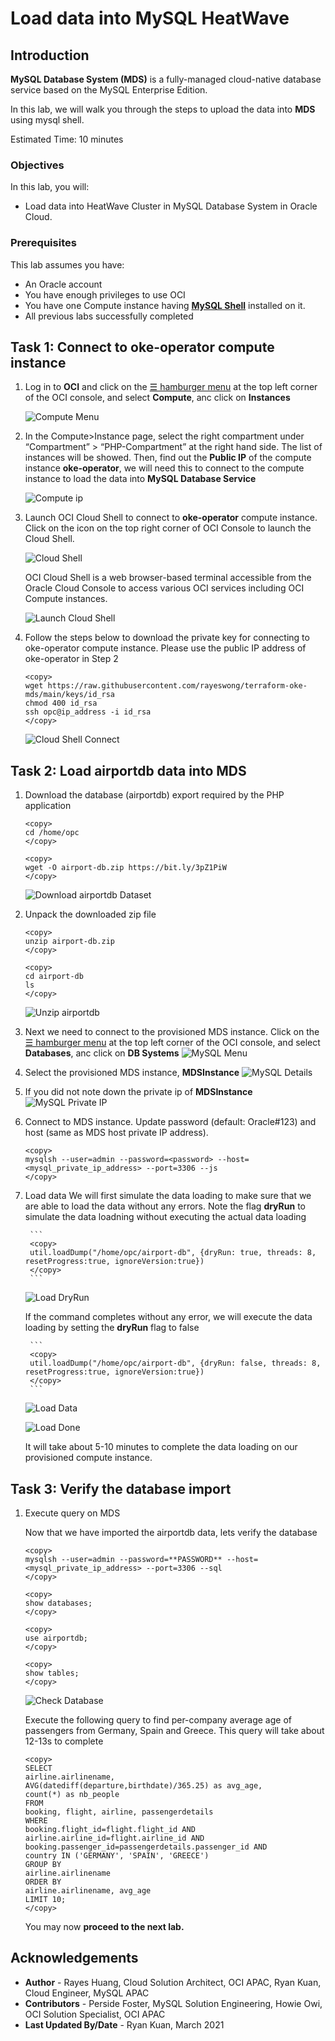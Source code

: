 # Load data into MySQL HeatWave 

## Introduction

**MySQL Database System (MDS)** is a fully-managed cloud-native database service based on the MySQL Enterprise Edition. 

In this lab, we will walk you through the steps to upload the data into **MDS** using mysql shell.

Estimated Time: 10 minutes

### Objectives

In this lab, you will:
* Load data into HeatWave Cluster in MySQL Database System in Oracle Cloud.

### Prerequisites

This lab assumes you have:
* An Oracle account
* You have enough privileges to use OCI
* You have one Compute instance having <a href="https://dev.mysql.com/doc/mysql-shell/8.0/en/mysql-shell-install.html" target="\_blank">**MySQL Shell**</a> installed on it.
* All previous labs successfully completed

## Task 1: Connect to oke-operator compute instance

1. Log in to **OCI** and click on the <a href="#menu">&#9776; hamburger menu</a> at the top left corner of the OCI console, and select **Compute**, anc click on **Instances**

	![Compute Menu](images/compute-menu.png)

2. In the Compute>Instance page, select the right compartment under “Compartment” > “PHP-Compartment” at the right hand side. The list of instances will be showed. Then, find out the **Public IP** of the compute instance **oke-operator**, we will need this to connect to the compute instance to load the data into **MySQL Database Service**

	![Compute ip](images/compute-ip.png)

3. Launch OCI Cloud Shell to connect to **oke-operator** compute instance. Click on the icon on the top right corner of OCI Console to launch the Cloud Shell. 

   ![Cloud Shell](images/cloud-shell.png)

	OCI Cloud Shell is a web browser-based terminal accessible from the Oracle Cloud Console to access various OCI services including OCI Compute instances. 

	![Launch Cloud Shell](images/cloud-shell-launch.png)

4. Follow the steps below to download the private key for connecting to oke-operator compute instance. Please use the public IP address of oke-operator in Step 2

	```
	<copy>
	wget https://raw.githubusercontent.com/rayeswong/terraform-oke-mds/main/keys/id_rsa
	chmod 400 id_rsa
	ssh opc@ip_address -i id_rsa
	</copy>
	```

	![Cloud Shell Connect](images/cloud-shell-connect.png)

## Task 2: Load airportdb data into MDS

1. Download the database (airportdb) export required by the PHP application

	```
	<copy>
	cd /home/opc
	</copy>
	```
	```
	<copy>
	wget -O airport-db.zip https://bit.ly/3pZ1PiW
	</copy>
	```
	![Download airportdb Dataset](images/download-airportdb.png)

2. Unpack the downloaded zip file

	```
	<copy>
	unzip airport-db.zip
	</copy>
	```
	```
	<copy>
	cd airport-db
	ls
	</copy>
	```
	![Unzip airportdb](images/unzip-airportdb.png)

3. Next we need to connect to the provisioned MDS instance. Click on the <a href="#menu">&#9776; hamburger menu</a> at the top left corner of the OCI console, and select **Databases**, anc click on **DB Systems**
	![MySQL Menu](images/mds-menu.png)

4. Select the provisioned MDS instance, **MDSInstance**
	![MySQL Details](images/mds-details.png)

5. If you did not note down the private ip of **MDSInstance**
	![MySQL Private IP](images/mds-ip.png)

6. Connect to MDS instance. Update password (default: Oracle#123) and host (same as MDS host private IP address). 

	```
	<copy>
	mysqlsh --user=admin --password=<password> --host=<mysql_private_ip_address> --port=3306 --js
	</copy>
	```

7. Load data 
	We will first simulate the data loading to make sure that we are able to load the data without any errors. Note the flag **dryRun** to simulate the data loadning without executing the actual data loading

		```
		<copy>
		util.loadDump("/home/opc/airport-db", {dryRun: true, threads: 8, resetProgress:true, ignoreVersion:true})
		</copy>
		```

   ![Load DryRun](images/load-dryrun.png)

	If the command completes without any error, we will execute the data loading by setting the **dryRun** flag to false

		```
		<copy>
		util.loadDump("/home/opc/airport-db", {dryRun: false, threads: 8, resetProgress:true, ignoreVersion:true})
		</copy>
		```

   ![Load Data](images/load-data.png)

   ![Load Done](images/load-done.png)

	It will take about 5-10 minutes to complete the data loading on our provisioned compute instance. 

## Task 3: Verify the database import

1. Execute query on MDS

	Now that we have imported the airportdb data, lets verify the database

	```
	<copy>
	mysqlsh --user=admin --password=**PASSWORD** --host=<mysql_private_ip_address> --port=3306 --sql
	</copy>
	```
	```
	<copy>
	show databases;
	</copy>
	```
	```
	<copy>
	use airportdb;
	</copy>
	```
	```
	<copy>
	show tables;
	</copy>
	```
  
   ![Check Database](images/check-db.png)

	Execute the following query to find per-company average age of passengers from Germany, Spain and Greece. This query will take about 12-13s to complete

	```
	<copy>
	SELECT
	airline.airlinename,
	AVG(datediff(departure,birthdate)/365.25) as avg_age,
	count(*) as nb_people
	FROM
	booking, flight, airline, passengerdetails
	WHERE
	booking.flight_id=flight.flight_id AND
	airline.airline_id=flight.airline_id AND
	booking.passenger_id=passengerdetails.passenger_id AND
	country IN ('GERMANY', 'SPAIN', 'GREECE')
	GROUP BY
	airline.airlinename
	ORDER BY
	airline.airlinename, avg_age
	LIMIT 10;
	</copy>
	```
	You may now **proceed to the next lab.**

## Acknowledgements
* **Author** 
             - Rayes Huang, Cloud Solution Architect, OCI APAC, Ryan Kuan, Cloud Engineer, MySQL APAC
* **Contributors** 
			 - Perside Foster, MySQL Solution Engineering, Howie Owi, OCI Solution Specialist, OCI APAC
* **Last Updated By/Date** - Ryan Kuan, March 2021